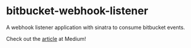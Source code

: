# bitbucket-webhook-listener
A webhook listener application with sinatra to consume bitbucket events.

Check out the [article](https://medium.com/@pedrokayser00/a-bitbucket-webhook-listener-application-to-automate-a-deployment-process-b5f590c84c6e) at Medium!
